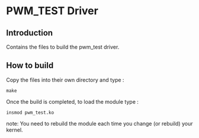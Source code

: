 PWM_TEST Driver
========================================

Introduction
----------------------------------------

Contains the files to build the pwm_test driver.

How to build
----------------------------------------
Copy the files into their own directory and type :

    make

Once the build is completed, to load the module type :

    insmod pwm_test.ko

note: You need to rebuild the module each time you change (or rebuild) your kernel.


